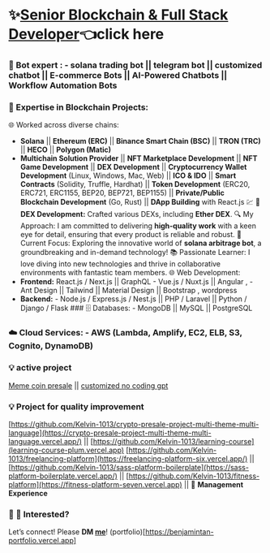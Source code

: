 # ✨[Senior Blockchain & Full Stack Developer](https://t.me/blockchainDeveloper_Ben)👈click here
### 🚀 Bot expert :  - **solana trading bot**   ||  **telegram bot**  ||  **customized chatbot** || **E-commerce Bots**  ||  **AI-Powered Chatbots**  || **Workflow Automation Bots**  
### 🔗 Expertise in Blockchain Projects:  
🌐 Worked across diverse chains:  
-  **Solana**  || **Ethereum (ERC)**  || **Binance Smart Chain (BSC)**  || **TRON (TRC)**  || **HECO**  || **Polygon (Matic)**
- **Multichain Solution Provider** || **NFT Marketplace Development**  || **NFT Game Development**  || **DEX Development** ||  **Cryptocurrency Wallet Development** (Linux, Windows, Mac, Web)  || **ICO & IDO** || **Smart Contracts** (Solidity, Truffle, Hardhat)  || **Token Development** (ERC20, ERC721, ERC1155, BEP20, BEP721, BEP1155)   || **Private/Public Blockchain Development** (Go, Rust) || **DApp Building** with React.js
💹 **💎 DEX Development:**
 Crafted various DEXs, including **Ether DEX**.
🔍 My Approach:  I am committed to delivering **high-quality work** with a keen eye for detail, ensuring that every product is reliable and robust.
🌈 Current Focus:  Exploring the innovative world of **solana arbitrage bot**, a groundbreaking and in-demand technology!
📚 Passionate Learner:  I love diving into new technologies and thrive in collaborative environments with fantastic team members. 
🌐 Web Development:
- **Frontend:**    React.js / Next.js || GraphQL    - Vue.js / Nuxt.js    ||  Angular ,  - Ant Design || Tailwind ||  Material Design || Bootstrap  , wordpress 
- **Backend:**   - Node.js / Express.js / Nest.js   || PHP / Laravel   || Python / Django / Flask   ### 🗄️ Databases:  - MongoDB  || MySQL  || PostgreSQL  
### ☁️ Cloud Services: - AWS (Lambda, Amplify, EC2, ELB, S3, Cognito, DynamoDB)  
### 💡 active project
[Meme coin presale](https://app.tmonk.net)  || [customized no coding gpt](https://ollabot.com)  
### 💡 Project for quality improvement 
[https://github.com/Kelvin-1013/crypto-presale-project-multi-theme-multi-language](https://crypto-presale-project-multi-theme-multi-language.vercel.app/) || [https://github.com/Kelvin-1013/learning-course](learning-course-plum.vercel.app)
[https://github.com/Kelvin-1013/freelancing-platform](https://freelancing-platform-six.vercel.app/) || [https://github.com/Kelvin-1013/sass-platform-boilerplate](https://sass-platform-boilerplate.vercel.app/) ||
[https://github.com/Kelvin-1013/fitness-platform](https://fitness-platform-seven.vercel.app) || []() 
💼 **Management Experience**
### 📩 🌟 Interested?  
Let’s connect! Please **DM [me](https://t.me/blockchainDeveloper_Ben)**! 
(portfolio)[https://benjamintan-portfolio.vercel.app]
